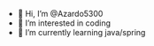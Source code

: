 - 👋 Hi, I’m @Azardo5300
- 👀 I’m interested in coding
- 🌱 I’m currently learning java/spring

<!---
Azardo5300/Azardo5300 is a ✨ special ✨ repository because its `README.md` (this file) appears on your GitHub profile.
You can click the Preview link to take a look at your changes.
--->
